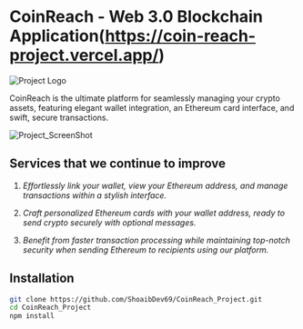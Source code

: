 # **CoinReach - Web 3.0 Blockchain Application**(https://coin-reach-project.vercel.app/)

![Project Logo](https://github.com/ShoaibDev69/CoinReach_Project/assets/124503086/73af6449-1f35-423d-9f6c-1ba406f18de3)

CoinReach is the ultimate platform for seamlessly managing your crypto assets,
featuring elegant wallet integration, an Ethereum card interface, and
swift, secure transactions.

![Project_ScreenShot](https://github.com/ShoaibDev69/CoinReach_Project/assets/124503086/c36efcef-aed0-4f7a-9878-580acf277929)

## Services that we continue to improve

1. *Effortlessly link your wallet, view your Ethereum address, and manage transactions within a stylish interface.*

2. *Craft personalized Ethereum cards with your wallet address, ready to send crypto securely with optional messages.*

3. *Benefit from faster transaction processing while maintaining top-notch security when sending Ethereum to recipients using our platform.*

## Installation

```bash
git clone https://github.com/ShoaibDev69/CoinReach_Project.git
cd CoinReach_Project
npm install
```
